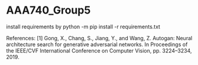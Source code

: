 # AAA740_Group5

install requirements by
python -m pip install -r requirements.txt

References:
[1] Gong, X., Chang, S., Jiang, Y., and Wang, Z. Autogan:
Neural architecture search for generative adversarial networks. In Proceedings of the IEEE/CVF International
Conference on Computer Vision, pp. 3224–3234, 2019.
